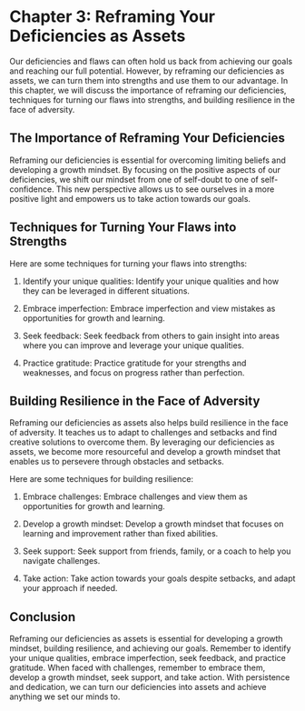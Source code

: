 Chapter 3: Reframing Your Deficiencies as Assets
================================================

Our deficiencies and flaws can often hold us back from achieving our goals and reaching our full potential. However, by reframing our deficiencies as assets, we can turn them into strengths and use them to our advantage. In this chapter, we will discuss the importance of reframing our deficiencies, techniques for turning our flaws into strengths, and building resilience in the face of adversity.

The Importance of Reframing Your Deficiencies
---------------------------------------------

Reframing our deficiencies is essential for overcoming limiting beliefs and developing a growth mindset. By focusing on the positive aspects of our deficiencies, we shift our mindset from one of self-doubt to one of self-confidence. This new perspective allows us to see ourselves in a more positive light and empowers us to take action towards our goals.

Techniques for Turning Your Flaws into Strengths
------------------------------------------------

Here are some techniques for turning your flaws into strengths:

1. Identify your unique qualities: Identify your unique qualities and how they can be leveraged in different situations.

2. Embrace imperfection: Embrace imperfection and view mistakes as opportunities for growth and learning.

3. Seek feedback: Seek feedback from others to gain insight into areas where you can improve and leverage your unique qualities.

4. Practice gratitude: Practice gratitude for your strengths and weaknesses, and focus on progress rather than perfection.

Building Resilience in the Face of Adversity
--------------------------------------------

Reframing our deficiencies as assets also helps build resilience in the face of adversity. It teaches us to adapt to challenges and setbacks and find creative solutions to overcome them. By leveraging our deficiencies as assets, we become more resourceful and develop a growth mindset that enables us to persevere through obstacles and setbacks.

Here are some techniques for building resilience:

1. Embrace challenges: Embrace challenges and view them as opportunities for growth and learning.

2. Develop a growth mindset: Develop a growth mindset that focuses on learning and improvement rather than fixed abilities.

3. Seek support: Seek support from friends, family, or a coach to help you navigate challenges.

4. Take action: Take action towards your goals despite setbacks, and adapt your approach if needed.

Conclusion
----------

Reframing our deficiencies as assets is essential for developing a growth mindset, building resilience, and achieving our goals. Remember to identify your unique qualities, embrace imperfection, seek feedback, and practice gratitude. When faced with challenges, remember to embrace them, develop a growth mindset, seek support, and take action. With persistence and dedication, we can turn our deficiencies into assets and achieve anything we set our minds to.
